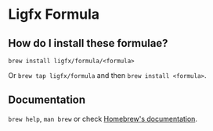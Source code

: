 # Ligfx Formula

## How do I install these formulae?

`brew install ligfx/formula/<formula>`

Or `brew tap ligfx/formula` and then `brew install <formula>`.

## Documentation

`brew help`, `man brew` or check [Homebrew's documentation](https://docs.brew.sh).

